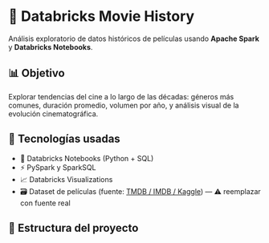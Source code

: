 # 🎥 Databricks Movie History

Análisis exploratorio de datos históricos de películas usando **Apache Spark** y **Databricks Notebooks**.

## 📊 Objetivo

Explorar tendencias del cine a lo largo de las décadas: géneros más comunes, duración promedio, volumen por año, y análisis visual de la evolución cinematográfica.

## 🔧 Tecnologías usadas

- 🧠 Databricks Notebooks (Python + SQL)
- ⚡ PySpark y SparkSQL
- 📈 Databricks Visualizations
- 🗃 Dataset de películas (fuente: [TMDB / IMDB / Kaggle](#)) — ⚠️ reemplazar con fuente real

## 📁 Estructura del proyecto

